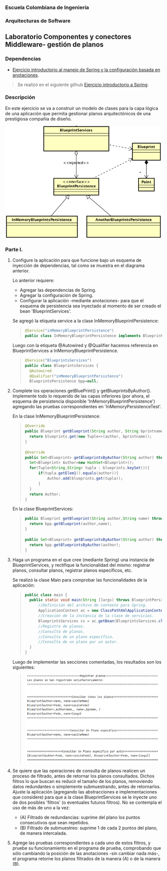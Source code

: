 ### Escuela Colombiana de Ingeniería

### Arquitecturas de Software
## Laboratorio Componentes y conectores  Middleware- gestión de planos
### Dependencias
* [Ejercicio introductorio al manejo de Spring y la configuración basada en anotaciones](https://github.com/ARSW-ECI-beta/DIP_DI-SPRING_JAVA-GRAMMAR_CHECKER).

> Se realizó en el siguiente github [Ejercicio introductorio a Spring](https://github.com/memo1019/Lab04-ARSW_Ejercicio_Introductorio).

### Descripción
En este ejercicio se va a construír un modelo de clases para la capa lógica de una aplicación que permita gestionar planos arquitectónicos de una prestigiosa compañia de diseño. 

![](img/ClassDiagram1.png)

### Parte I.

1. Configure la aplicación para que funcione bajo un esquema de inyección de dependencias, tal como se muestra en el diagrama anterior.


	Lo anterior requiere:

	* Agregar las dependencias de Spring.
	* Agregar la configuración de Spring.
	* Configurar la aplicación -mediante anotaciones- para que el esquema de persistencia sea inyectado al momento de ser creado el bean 'BlueprintServices'.
	
	Se agregó la etiqueta service a la clase InMemoryBlueprintPersistence:
	> ```java
	> @Service("inMemoryBlueprintPersistence")
	> public class InMemoryBlueprintPersistence implements BlueprintsPersistence{
	> ```
	Luego con la etiqueta @Autowired y @Qualifier hacemos referencia en BlueprintServices a InMemoryBlueprintPersistence.
	> ```java
	> @Service("BlueprintsServices")
	> public class BlueprintsServices {
	> 	@Autowired
	> 	@Qualifier("inMemoryBlueprintPersistence")
	> 	BlueprintsPersistence bpp=null;
	> ```


2. Complete los operaciones getBluePrint() y getBlueprintsByAuthor(). Implemente todo lo requerido de las capas inferiores (por ahora, el esquema de persistencia disponible 'InMemoryBlueprintPersistence') agregando las pruebas correspondientes en 'InMemoryPersistenceTest'.

	En la clase InMemoryBlueprintPersistence:
	> ```java
	> @Override
	> public Blueprint getBlueprint(String author, String bprintname) throws BlueprintNotFoundException {
	> 	return blueprints.get(new Tuple<>(author, bprintname));
	> }
	> 
	> @Override
	> public Set<Blueprint> getBlueprintsByAuthor(String author) throws BlueprintNotFoundException {
	> 	Set<Blueprint> Author=new HashSet<Blueprint>();
	> 	for(Tuple<String,String> tupla : blueprints.keySet()){
	> 		if(tupla.getElem1().equals(author)){
	> 			Author.add(blueprints.get(tupla));
	> 		}
	> 	}
	> 	return Author;
	> }
	> ```
	
	En la clase BlueprintServices:
	> ```java
	> public Blueprint getBlueprint(String author,String name) throws BlueprintNotFoundException{
	> 	return bpp.getBlueprint(author,name);
	> }
	> 
	> public Set<Blueprint> getBlueprintsByAuthor(String author) throws BlueprintNotFoundException{
	> 	return bpp.getBlueprintsByAuthor(author);
	> }
	> ```

3. Haga un programa en el que cree (mediante Spring) una instancia de BlueprintServices, y rectifique la funcionalidad del mismo: registrar planos, consultar planos, registrar planos específicos, etc.

	Se realizó la clase Main para comprobar las funcionalidades de la aplicación:
	> ```java
	> public class main {
	> 	public static void main(String []args) throws BlueprintPersistenceException, BlueprintNotFoundException {
	> 		//Definición del archivo de contexto para Spring.
	> 		ApplicationContext ac = new ClassPathXmlApplicationContext("applicationContext.xml");
	> 		//Creación de la instancia de la clase de servicios.
	> 		BlueprintsServices cs = ac.getBean(BlueprintsServices.class);
	> 		//Registro de planos.
	> 		//Consulta de planos.
	> 		//Consulta de un plano específico.
	> 		//Consulta de un plano por un autor.
	> 	}
	> }
	> ```
	
	Luego de implementar las secciones comentadas, los resultados son los siguientes:
	
	> ![](img/ejecucionPunto3.png)

4. Se quiere que las operaciones de consulta de planos realicen un proceso de filtrado, antes de retornar los planos consultados. Dichos filtros lo que buscan es reducir el tamaño de los planos, removiendo datos redundantes o simplemente submuestrando, antes de retornarlos. Ajuste la aplicación (agregando las abstracciones e implementaciones que considere) para que a la clase BlueprintServices se le inyecte uno de dos posibles 'filtros' (o eventuales futuros filtros). No se contempla el uso de más de uno a la vez:
	* (A) Filtrado de redundancias: suprime del plano los puntos consecutivos que sean repetidos.
	* (B) Filtrado de submuestreo: suprime 1 de cada 2 puntos del plano, de manera intercalada.

5. Agrege las pruebas correspondientes a cada uno de estos filtros, y pruebe su funcionamiento en el programa de prueba, comprobando que sólo cambiando la posición de las anotaciones -sin cambiar nada más-, el programa retorne los planos filtrados de la manera (A) o de la manera (B). 
